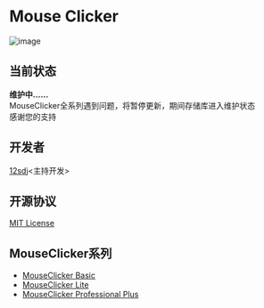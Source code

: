 # Mouse Clicker  
![image](https://img.shields.io/badge/License-MIT-orange)  
## 当前状态  
**维护中……**  
MouseClicker全系列遇到问题，将暂停更新，期间存储库进入维护状态  
感谢您的支持
## 开发者
  [12sdj](https://github.com/12sdj)<主持开发>  
## 开源协议   
  [MIT License](https://github.com/12sdj/MouseClicker-by-12sdj/blob/main/LICENSE)
## MouseClicker系列
  * [MouseClicker Basic](https://github.com/12sdj/MouseClicker-by-12sdj/tree/main/MouseClicker%20Basic)
  * [MouseClicker Lite](https://github.com/12sdj/MouseClicker-by-12sdj/tree/main/MouseClicker%20Lite)
  * [MouseClicker Professional Plus](https://github.com/12sdj/MouseClicker-by-12sdj/tree/main/MouseClicker%20PRO%20PLUS)
